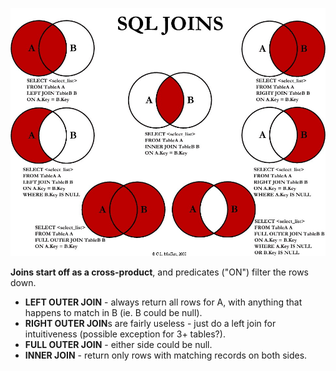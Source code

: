 ![](/sql/joins.png)

**Joins start off as a cross-product**, and predicates \("ON"\) filter the rows down.

* **LEFT OUTER JOIN** - always return all rows for A, with anything that happens to match in B \(ie. B could be null\).
* **RIGHT OUTER JOIN**s are fairly useless - just do a left join for intuitiveness \(possible exception for 3+ tables?\).
* **FULL OUTER JOIN** - either side could be null.
* **INNER JOIN** - return only rows with matching records on both sides.



